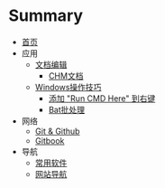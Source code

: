 # Summary

* [首页](README.md)
* 应用
  * [文档编辑](应用/文档编辑/文档编辑.md)
  	* [CHM文档](应用/文档编辑/chm.md)
  * [Windows操作技巧](应用/Windows操作技术/windows.md)
  	* [添加 "Run CMD Here" 到右键](应用/Windows操作技术/CMD右键.md)
  	* [Bat批处理](应用/Windows操作技术/BatRen.md)
* 网络
  * [Git & Github](网络/gitandgithub.md)
  * [Gitbook](网络/aboutgitbook/gitbook.md)
* 导航
  * [常用软件](导航/常用软件.md)
  * [网站导航](导航/网站导航.md)